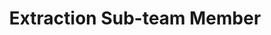 ﻿---
layout: member
weight: 2
name: Dina Shehata
project: Green Joule
title: Extraction Sub-team Member
img: /assets/images/members/Dina.jpg
email: dina.shehata117@gmail.com
biography: >
  Dina Shehata is a first year Engineering student.  She is very interested in making renewable energies more accessible and efficient and as a result is very committed to creating an optimal and cost-effect growth procedure for algae biofuel. Dina hopes to use her past research experience gained from previous biochemical research internships in order to be dedicated and contribute effectively to the project and more specifically Green Joule's extraction sub-team.

linkedin: www.linkedin.com/in/dina-shehata-210392147

---
